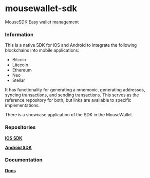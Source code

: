 # mousewallet-sdk
MouseSDK Easy wallet management

### Information

This is a native SDK for iOS and Android to integrate the following blockchains into mobile applications:

- Bitcoin
- Litecoin
- Ethereum
- Neo
- Stellar

It has functionality for generating a mnemonic, generating addresses, syncing transactions, and sending transactions. This serves as the reference repository for both, but links are available to specific implementations.

There is a showcase application of the SDK in the MouseWallet.

### Repositories

[**iOS SDK**](https://github.com/norestlabs/mousewallet-ios-sdk)

[**Android SDK**](https://github.com/norestlabs/mousewallet-android-sdk)

### Documentation

[**Docs**](https://github.com/norestlabs/mousewallet-ios-sdk/blob/develop/Api.md)
